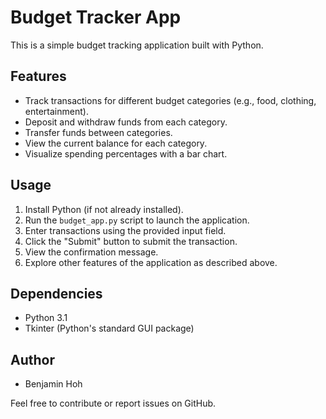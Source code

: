 # Budget Tracker App

This is a simple budget tracking application built with Python.

## Features

- Track transactions for different budget categories (e.g., food, clothing, entertainment).
- Deposit and withdraw funds from each category.
- Transfer funds between categories.
- View the current balance for each category.
- Visualize spending percentages with a bar chart.

## Usage

1. Install Python (if not already installed).
2. Run the `budget_app.py` script to launch the application.
3. Enter transactions using the provided input field.
4. Click the "Submit" button to submit the transaction.
5. View the confirmation message.
6. Explore other features of the application as described above.

## Dependencies

- Python 3.1
- Tkinter (Python's standard GUI package)

## Author

- Benjamin Hoh

Feel free to contribute or report issues on GitHub.
